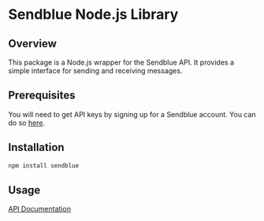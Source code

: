 # Sendblue Node.js Library

## Overview

This package is a Node.js wrapper for the Sendblue API. It provides a simple interface for sending and receiving messages.

## Prerequisites

You will need to get API keys by signing up for a Sendblue account. You can do so [here](https://sendblue.co/).

## Installation

```bash
npm install sendblue
```

## Usage

[API Documentation](https://sendblue.co/docs/)